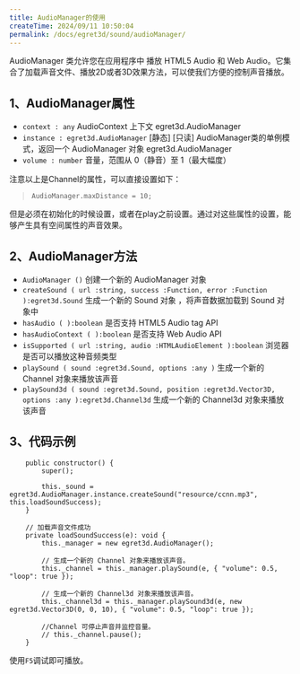 ```yaml
---
title: AudioManager的使用
createTime: 2024/09/11 10:50:04
permalink: /docs/egret3d/sound/audioManager/
---
```


AudioManager 类允许您在应用程序中 播放 HTML5 Audio 和 Web Audio。它集合了加载声音文件、播放2D或者3D效果方法，可以使我们方便的控制声音播放。

## 1、AudioManager属性


* `context : any` AudioContext 上下文
egret3d.AudioManager
* `instance : egret3d.AudioManager` [静态] [只读] AudioManager类的单例模式，返回一个 AudioManager 对象
egret3d.AudioManager
* `volume : number` 音量，范围从 0（静音）至 1（最大幅度）

注意以上是Channel的属性，可以直接设置如下：
> `AudioManager.maxDistance = 10;`

但是必须在初始化的时候设置，或者在play之前设置。通过对这些属性的设置，能够产生具有空间属性的声音效果。

## 2、AudioManager方法

* `AudioManager ()` 创建一个新的 AudioManager 对象
* `createSound ( url :string, success :Function, error :Function ):egret3d.Sound` 生成一个新的 Sound 对象 ，将声音数据加载到 Sound 对象中
* `hasAudio ( ):boolean` 是否支持 HTML5 Audio tag API
* `hasAudioContext ( ):boolean` 是否支持 Web Audio API
* `isSupported ( url :string, audio :HTMLAudioElement ):boolean` 浏览器是否可以播放这种音频类型
* `playSound ( sound :egret3d.Sound, options :any )` 生成一个新的 Channel 对象来播放该声音
* `playSound3d ( sound :egret3d.Sound, position :egret3d.Vector3D, options :any ):egret3d.Channel3d` 生成一个新的 Channel3d 对象来播放该声音

## 3、代码示例
```
    public constructor() {
        super();
        
        this._sound = egret3d.AudioManager.instance.createSound("resource/ccnn.mp3", this.loadSoundSuccess);
    }
    
    // 加载声音文件成功
    private loadSoundSuccess(e): void {
        this._manager = new egret3d.AudioManager();
        
        // 生成一个新的 Channel 对象来播放该声音。
        this._channel = this._manager.playSound(e, { "volume": 0.5, "loop": true });

        // 生成一个新的 Channel3d 对象来播放该声音。
        this._channel3d = this._manager.playSound3d(e, new egret3d.Vector3D(0, 0, 10), { "volume": 0.5, "loop": true });

        //Channel 可停止声音并监控音量。
        // this._channel.pause();
    }
```
使用`F5`调试即可播放。